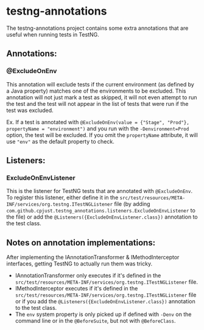 # testng-annotations
The testng-annotations project contains some extra annotations that are useful when running tests in TestNG.

## Annotations:

### @ExcludeOnEnv
This annotation will exclude tests if the current environment (as defined by a Java property) matches one of the
environments to be excluded.  This annotation will not just mark a test as skipped, it will not even attempt to run the
test and the test will not appear in the list of tests that were run if the test was excluded.

Ex. If a test is annotated with `@ExcludeOnEnv(value = {"Stage", "Prod"}, propertyName = "environment")` and you run
with the `-Denvironment=Prod` option, the test will be excluded.  If you omit the `propertyName` attribute, it will use
`"env"` as the default property to check.

## Listeners:

### ExcludeOnEnvListener
This is the listener for TestNG tests that are annotated with `@ExcludeOnEnv`.
To register this listener, either define it in the `src/test/resources/META-INF/services/org.testng.ITestNGListener`
file (by adding `com.github.cpjust.testng_annotations.listeners.ExcludeOnEnvListener` to the file)
or add the `@Listeners({ExcludeOnEnvListener.class})` annotation to the test class.

## Notes on annotation implementations:
After implementing the IAnnotationTransformer & IMethodInterceptor interfaces, getting TestNG to actually run them was tricky.
- IAnnotationTransformer only executes if it's defined in the `src/test/resources/META-INF/services/org.testng.ITestNGListener` file.
- IMethodInterceptor executes if it's defined in the `src/test/resources/META-INF/services/org.testng.ITestNGListener` file or 
  if you add the `@Listeners({ExcludeOnEnvListener.class})` annotation to the test class.
- The `env` system property is only picked up if defined with `-Denv` on the command line or in the `@BeforeSuite`, but not with `@BeforeClass`.
